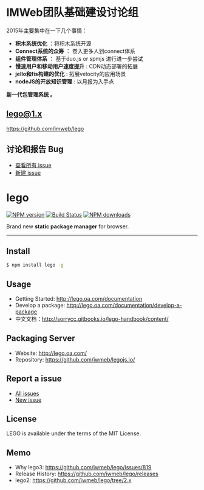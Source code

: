 #  IMWeb团队基础建设讨论组2015年主要集中在一下几个事情：- **积木系统优化** ：将积木系统开源- **Connect系统的众筹** ： 卷入更多人到connect体系- **组件管理体系** ： 基于duo.js or spmjs 进行进一步尝试- **慢速用户和移动用户速度提升** :  CDN动态部署的拓展- **jello和fis构建的优化** : 拓展velocity的应用场景- **nodeJS的开放知识管理** : 以月报为入手点**新一代包管理系统 。**## lego@1.xhttps://github.com/imweb/lego## 讨论和报告 Bug* [查看所有 issue](https://github.com/imweb/lego/issues)* [新建 issue](https://github.com/imweb/lego/issues/new)# lego[![NPM version](https://img.shields.io/npm/v/lego.svg?style=flat)](https://npmjs.org/package/lego)[![Build Status](https://img.shields.io/travis/legojs/lego.svg?style=flat)](https://travis-ci.org/legojs/lego)[![NPM downloads](http://img.shields.io/npm/dm/lego.svg?style=flat)](https://npmjs.org/package/lego)Brand new **static package manager** for browser.---## Install```bash$ npm install lego -g```## Usage- Getting Started: http://lego.oa.com/documentation- Develop a package: http://lego.oa.com/documentation/develop-a-package- 中文文档：http://sorrycc.gitbooks.io/lego-handbook/content/## Packaging Server- Website: http://lego.oa.com/- Repository: https://github.com/iwmeb/legojs.io/## Report a issue* [All issues](https://github.com/iwmeb/lego/issues)* [New issue](https://github.com/iwmeb/lego/issues/new)## LicenseLEGO is available under the terms of the MIT License.## Memo* Why lego3: https://github.com/iwmeb/lego/issues/819* Release History: https://github.com/iwmeb/lego/releases* lego2: https://github.com/iwmeb/lego/tree/2.x